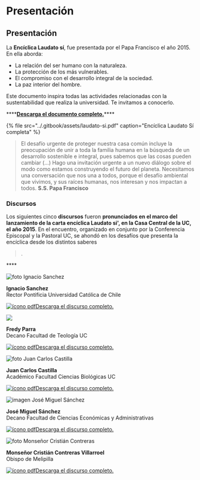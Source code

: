 # Presentación

## Presentación

La **Encíclica Laudato sí**, fue presentada por el Papa Francisco el año 2015. En ella aborda:

* La relación del ser humano con la naturaleza.
* La protección de los más vulnerables.
* El compromiso con el desarrollo integral de la sociedad.
* La paz interior del hombre.

Este documento inspira todas las actividades relacionadas con la sustentabilidad  que realiza la universidad. Te invitamos a conocerlo.

\*\*\*\*[**Descarga el documento completo.**](https://www.uc.cl/es/component/docman/doc_download/79-enciclicalaudatosi)\*\*\*\*

{% file src="../.gitbook/assets/laudato-si.pdf" caption="Encíclica Laudato Sí completa" %}

> El desafío urgente de proteger nuestra casa común incluye la preocupación de unir a toda la familia humana en la búsqueda de un desarrollo sostenible e integral, pues sabemos que las cosas pueden cambiar \(…\) Hago una invitación urgente a un nuevo diálogo sobre el modo como estamos construyendo el futuro del planeta. Necesitamos una conversación que nos una a todos, porque el desafío ambiental que vivimos, y sus raíces humanas, nos interesan y nos impactan a todos. **S.S. Papa Francisco**

### Discursos

Los siguientes cinco **discursos** fueron **pronunciados en el marco del lanzamiento de la carta encíclica Laudato si', en la Casa Central de la UC, el año 2015**. En el encuentro, organizado en conjunto por la Conferencia Episcopal y la Pastoral UC, se ahondó en los desafíos que presenta la encíclica desde los distintos saberes

> .

\*\*\*\*

![foto Ignacio Sanchez](https://www.uc.cl/images/stories/laudato/Rector.jpg)

**Ignacio Sanchez**  
Rector Pontificia Universidad Católica de Chile

[![&#xED;cono pdf](https://www.uc.cl/images/stories/laudato/pdf_logo.gif)Descarga el discurso completo.](https://www.uc.cl/images/stories/laudato/pdf/discursos/presentacion_rector_ignacio_sanchez.pdf)

![](https://www.uc.cl/images/stories/laudato/Fredy_Parra.jpg)

**Fredy Parra**  
Decano Facultad de Teología UC

[![&#xED;cono pdf](https://www.uc.cl/images/stories/laudato/pdf_logo.gif)](https://www.uc.cl/images/stories/laudato/pdf/discursos/presentacion_fredy_parra.pdf)[Descarga el discurso completo.](https://www.uc.cl/images/stories/laudato/pdf/discursos/presentacion_fredy_parra.pdf)

![foto Juan Carlos Castilla](https://www.uc.cl/images/stories/laudato/Juan_Carlos_Castilla.jpg)

**Juan Carlos Castilla**  
Académico Facultad Ciencias Biológicas UC

[![&#xED;cono pdf](https://www.uc.cl/images/stories/laudato/pdf_logo.gif)](https://www.uc.cl/images/stories/laudato/pdf/discursos/presentacion_juan_carlos_castilla.pdf)[Descarga el discurso completo.](https://www.uc.cl/images/stories/laudato/pdf/discursos/presentacion_juan_carlos_castilla.pdf)

![imagen Jos&#xE9; Miguel S&#xE1;nchez](https://www.uc.cl/images/stories/laudato/Jose_Miguel_Sanchez.jpg)

**José Miguel Sánchez**  
Decano Facultad de Ciencias Económicas y Administrativas

[![&#xED;cono pdf](https://www.uc.cl/images/stories/laudato/pdf_logo.gif)](https://www.uc.cl/images/stories/laudato/pdf/discursos/presentacion_jose_miguel_sanchez.pdf)[Descarga el discurso completo.](https://www.uc.cl/images/stories/laudato/pdf/discursos/presentacion_jose_miguel_sanchez.pdf)

![foto Monse&#xF1;or Cristi&#xE1;n Contreras](https://www.uc.cl/images/stories/laudato/Contreras.jpg)

**Monseñor Cristián Contreras Villarroel**  
Obispo de Melipilla

[![&#xED;cono pdf](https://www.uc.cl/images/stories/laudato/pdf_logo.gif)](https://www.uc.cl/images/stories/laudato/pdf/discursos/presentacion_rector_ignacio_sanchez.pdf)[Descarga el discurso completo.](https://www.uc.cl/images/stories/laudato/pdf/discursos/Discurso_Contreras.pdf)

